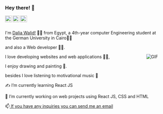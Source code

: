 ### Hey there!  👋
<a href="https://www.linkedin.com/in/dalia-walid-63a74b190/" target="_blank">
  <img align="left" alt="Dalia's LinkdeIN" width="22px" src="https://cdn.jsdelivr.net/npm/simple-icons@v3/icons/linkedin.svg" />
</a>
<a href="https://www.behance.net/daliaWalid/" target="_blank">
  <img align="left" alt="Dalia's Behance" width="22px" src="https://cdn.jsdelivr.net/npm/simple-icons@3.1.0/icons/behance.svg" />
</a>
<a href="https://daliawalid.netlify.app/" target="_blank">
  <img align="left" alt="Dalia's Website" width="22px" src="https://cdn2.iconfinder.com/data/icons/ios-7-icons/50/globe-512.png" />
</a>

<br />
<br />

I'm [Dalia Walid!](https://daliawalid.netlify.app/) 🙋‍♀️ from Egypt, a 4th-year computer Engineering student at the German University in Cairo👩‍🎓 

and also a Web developer 👩‍💻.

  <img align="right" alt="GIF" src="https://media3.giphy.com/media/fAnzw6YK33jMwzp5wp/giphy.gif?cid=ecf05e47ilya5empiosse8nnjn5p87kbp87iqziik3whzttq&rid=giphy.gif" />
  
I love developing websites and web applications 💁‍♀️,

I enjoy drawing and painting 🎨. 

besides I love listening to motivational music 🎵

✍ I’m currently learning React JS 

🔭 I’m currently working on web projects using React JS, CSS and HTML

📫<a href="dalia.hewedy@gmail.com"> If you have any inquiries you can send me an email 
  
</a>
<!--
**DaliaW/DaliaW** is a ✨ _special_ ✨ repository because its `README.md` (this file) appears on your GitHub profile.

Here are some ideas to get you started:

- 🔭 I’m currently working on 
- 👯 I’m looking to collaborate on ...
- 🤔 I’m looking for help with ...
- 💬 Ask me about ...
- 📫 How to reach me: ...
- 😄 Pronouns: ...
- ⚡ Fun fact: ...
-->
